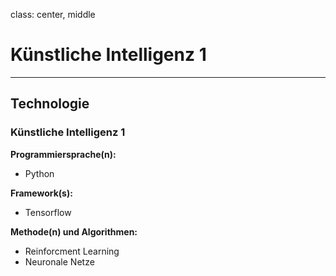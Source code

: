class: center, middle
# Künstliche Intelligenz 1

---

## Technologie
### Künstliche Intelligenz 1

__Programmiersprache(n):__
- Python

__Framework(s):__
- Tensorflow

__Methode(n) und Algorithmen:__
- Reinforcment Learning 
- Neuronale Netze